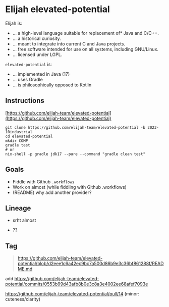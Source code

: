 Elijah elevated-potential
==========================

Elijah is:

- ... a high-level language suitable for replacement of* Java and C/C++.
- ... a historical curiosity.
- ... meant to integrate into current C and Java projects.
- ... free software intended for use on all systems, including GNU/Linux.
- ... licensed under LGPL.

`elevated-potential` is:

- ... implemented in Java (17)
- ... uses Gradle
- ... is philosophically opposed to Kotlin

Instructions
-------------

[https://github.com/elijah-team/elevated-potential](https://github.com/elijah-team/elevated-potential)

```shell
git clone https://github.com/elijah-team/elevated-potential -b 2023-10industrial
cd elevated-potential
mkdir COMP
gradle test
# or 
nix-shell -p gradle jdk17 --pure --command "gradle clean test"
```

Goals
------

- Fiddle with Github `.workflows`
- Work on almost (while fiddling with Github .workflows)
- (README) why add another provider?

Lineage
--------

- srht almost

- ??

Tag
----

> https://github.com/elijah-team/elevated-potential/blob/d2eee1c6a42ec9bc7a500d86b9e3c36bf861288f/README.md

add https://github.com/elijah-team/elevated-potential/commits/0553b99d43afb8b0e3c8a3e4002ee68afef7093e

https://github.com/elijah-team/elevated-potential/pull/14
(minor: cuteness/clarity)
